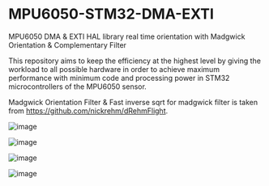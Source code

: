 # MPU6050-STM32-DMA-EXTI
MPU6050 DMA &amp; EXTI HAL library  real time orientation with Madgwick Orientation &amp; Complementary Filter

This repository aims to keep the efficiency at the highest level by giving the workload to all possible hardware in order to achieve maximum performance with minimum code and processing power in STM32 microcontrollers of the MPU6050 sensor.


Madgwick Orientation Filter & Fast inverse sqrt for madgwick filter is taken from https://github.com/nickrehm/dRehmFlight.

![image](https://user-images.githubusercontent.com/46872345/185007435-a8fb399f-57a0-4f41-9ded-d58873d16ab7.png)

![image](https://user-images.githubusercontent.com/46872345/185007529-cc45e033-06ba-4f4b-8734-67b6365c1f24.png)

![image](https://user-images.githubusercontent.com/46872345/185007616-bda04e12-21f0-45b5-969c-24e972678c14.png)

![image](https://user-images.githubusercontent.com/46872345/185007690-9a96c3e7-6601-4af9-a40a-ca5d41a3ced0.png)
